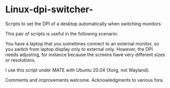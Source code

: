 # Linux-dpi-switcher-
Scripts to set the DPI of a desktop automatically when switching monitors

This pair of scripts is useful in the following scenario:

You have a laptop that you sometimes connect to an external monitor, so you switch from laptop display only to external only.
However, the DPI needs adjusting, for instance because the screens have very different sizes or resolutions.

I use this script under MATE with Ubuntu 20.04 (Xorg, not Wayland).

Comments and improvements welcome.
Acknowledgments to various fora.
